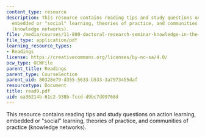 ```yaml
---
content_type: resource
description: This resource contains reading tips and study questions on action learning,
  embedded or "social" learning, theories of practice, and communities of practice
  (knowledge networks).
file: /media/courses/11-800-doctoral-research-seminar-knowledge-in-the-public-arena-spring-2007/ea36214b61c2938bfccdd9bc7d09768d_read9.pdf
file_type: application/pdf
learning_resource_types:
- Readings
license: https://creativecommons.org/licenses/by-nc-sa/4.0/
ocw_type: OCWFile
parent_title: Readings
parent_type: CourseSection
parent_uid: 80328e79-d355-5633-b533-3a7973455daf
resourcetype: Document
title: read9.pdf
uid: ea36214b-61c2-938b-fccd-d9bc7d09768d
---
```

This resource contains reading tips and study questions on action learning, embedded or "social" learning, theories of practice, and communities of practice (knowledge networks).